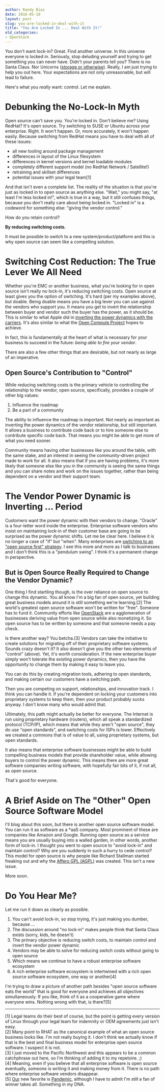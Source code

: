 ```yaml
---
author: Randy Bias
date: 2016-05-10
layout: post
slug: you-are-locked-in-deal-with-it
title: "You Are Locked In ... Deal With It!"
old_categories:
- OpenStack
---
```


You don't want lock-in?  Great.  Find another universe.  In this universe everyone is locked in.  Seriously, stop deluding yourself and trying to get something you can never have.  Didn't your parents tell you?  There is no Santa Claus.  Nor Unicorns ([storage or otherwise](http://cloudscaling.com/blog/cloud-computing/killing-the-storage-unicorn-purpose-built-scaleio-spanks-multi-purpose-ceph-on-performance/)).  Really, I am just trying to help you out here.  Your expectations are not only unreasonable, but will lead to failure.

Here's what you *really* want: control.  Let me explain.

# Debunking the No-Lock-In Myth

Open source can't save you.  You're locked in.  Don't believe me?  Using RedHat?  It's open source.  Try switching to SUSE or Ubuntu across your enterprise.  Right.  It won't happen.  Or, more accurately, it won't happen easily.  Because switching from RedHat means you have to deal with all of these issues:

- all new tooling around package management
- differences in layout of the Linux filesystem
- differences in kernel versions and kernel loadable modules
- completely different support model (no RedHat Network / Satellite!)
- retraining and skillset differences
- potential issues with your legal team[1]

And that isn't even a complete list.  The reality of the situation is that you're just as locked in to open source as anything else.  "Wait," you might say, "at least I'm less locked in!", which is true in a way, but it still confuses things, because you don't really care about being locked in.  "Locked in" is a codeword for something else: "giving the vendor control."

How do you retain control?

**By reducing switching costs.**

It must be possible to switch to a new system/product/platform and this is why open source can seem like a compelling solution.

# Switching Cost Reduction: The True Lever We All Need

Whether you're EMC or another business, what you're looking for in open source isn't really no lock-in, it's reducing switching costs.  Open source at least gives you the option of switching.  It's hard (per my examples above), but doable.  Being doable means you have a big lever you can use against the vendors who support you.  It means you get to invert the relationship between buyer and vendor such the buyer has the power, as it should be.  This is similar to what Apple did in [inverting the power dynamics with the carriers](https://archive.wired.com/gadgets/wireless/magazine/16-02/ff_iphone?currentPage=all).  It's also similar to what the [Open Compute Project](http://opencompute.org) hopes to achieve.

In fact, this is fundamentally at the heart of what is necessary for your business to succeed in the future: *being able to fire your vendor*.

There are also a few other things that are desirable, but not nearly as large of an imperative.

## Open Source's Contribution to "Control"

While reducing switching costs is the primary vehicle to controlling the relationship to the vendor, open source, specifically, provides a couple of other big values:

1. Influence the roadmap
2. Be a part of a community

The ability to influence the roadmap is important.  Not nearly as important as inverting the power dynamics of the vendor relationship, but still important.  It allows a business to contribute code back or to hire someone else to contribute specific code back.  That means you might be able to get more of what you need sooner.

Community means having other businesses like you around the table, with the same stake, and an interest in seeing the community-driven project made to work for all.  It also means that if you are having problems, it's more likely that someone else like you in the community is seeing the same things and you can share notes and work on the issues together, rather than being dependent on a vendor and their support team.

# The Vendor Power Dynamic is Inverting ... Period

Customers want the power dynamic with their vendors to change.  "Oracle" is a four-letter word inside the enterprise.  Enterprise software vendors who insist on maintaining lock-in of their customer base are going to be surprised as the power dynamic shifts.  Let me be clear here.  I believe it is no longer a case of "if" but "when".  Many enterprises are [switching to an "open source first" strategy](http://reflectionsblog.emc.com/open-source-first-strategy/).  I see this more and more as I talk to businesses and I don't think this is a "pendulum swing".  I think it's a permanent change in perspective.

## But is Open Source Really Required to Change the Vendor Dynamic?

One thing I find startling though, is the over reliance on open source to change this dynamic.  You all know I'm a big fan of open source, yet building great business models around it is still something we're learning.[2]  The world's greatest open source software won't be written for "free".  Someone has to fund it.  Community efforts like [OpenStack](http://www.openstack.org) are a agglomeration of businesses deriving value from open source while also monetizing it.  So open source has to be written by someone and that someone needs a pay check.

Is there another way?  You betcha.[3]  Vendors can take the initiative to create solutions for migrating off of their proprietary software systems.  Sounds crazy doesn't it?  It also doesn't give you the other two elements of "control" (above).  Yet, it's worth consideration.  If the new enterprise buyer simply won't tolerate the existing power dynamics, then you have the opportunity to change them by making it easy to leave you.

You can do this by creating migration tools, adhering to open standards, and making certain our customers have a switching path.

Then you are competing on support, relationships, and innovation track.  I think you can handle it.  If you're dependent on locking your customers into proprietary systems to keep them, then your product probably sucks anyway.  I don't know many who would admit that.

Ultimately, this path might actually be better for everyone.  The Internet is run using proprietary hardware (routers), which all speak a standardized protocol (TCP/IP), which means that while they aren't "open source", they do use "open standards", and switching costs for ISPs is lower.  Effectively we created a commons that is of value to all, using proprietary systems, but open standards.

It also means that enterprise software businesses might be able to build compelling business models that provide shareholder value, while allowing buyers to control the power dynamic.  This means there are more great software companies writing software, with hopefully fair bits of it, if not all, as open source.

That's good for everyone.

# A Brief Aside on The "Other" Open Source Software Model

I'll blog about this soon, but there is another open source software model.  You can run it as software as a *aaS company.  Most prominent of these are companies like Amazon and Google.  Running open source as a service means you are usually buying into a walled garden, in other words, another form of lock-in.  I thought you went to open source to "avoid lock-in" and maintain control?  Why are you suddenly in such a hurry to cede control?  This model for open source is why people like Richard Stallman started freaking out and why the [Affero GPL (AGPL)](http://www.gnu.org/licenses/why-affero-gpl.en.html) was created.  This isn't a new issue.

More soon.

# Do You Hear Me?

Let me run it down as clearly as possible.

1. You can't avoid lock-in, so stop trying, it's just making you dumber, because ...
2. The discussion around "no lock-in" makes people think that Santa Claus exists (sorry, kids, he doesn't)
3. The primary objective is reducing switch costs, to maintain control and invert the vendor power dynamic
4. Vendors may be able to solve for reducing switch costs without going to open source
5. Which means we continue to have a robust enterprise software ecosystem
6. A rich enterprise software ecosystem is intertwined with a rich open source software ecosystem, one way or another[4]

I'm trying to draw a picture of another path besides "open source software eats the world" that is good for everyone and achieves all objectives simultaneously.  If you like, think of it as a cooperative game where everyone wins.  Nothing wrong with that, is there?[5]


* * *

[1] Legal teams do their best of course, but the point is getting every version of Linux through your legal team for indemnity or OEM agreements just isn't easy.  
[2] Many point to RHAT as the canonical example of what an open source business looks like.  I'm not really buying it.  I don't think we actually know if that is the best and final business model for enterprise open source software.  I suspect it is not.  
[3] I just moved to the Pacific Northwest and this appears to be a common catchphrase out here, so I'm thinking of adding it to my repetoire. ;)  
[4] Meaning, even if you believe that all enterprise software is open source eventually, *someone* is writing it and making money from it.  There is no path where enterprise software vendors disappear.  
[5] [Our](http://twitter.com/donnabias) new favorite is [Pandemic](https://boardgamegeek.com/boardgame/30549/pandemic), although I have to admit I'm still a fan of winner takes all.  Something in my DNA.
